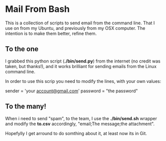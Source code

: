 # Mail From Bash

This is a collection of scripts to send email from the command line. That I use on from my Ubuntu, and 
previously from my OSX computer.  The intention is to make them better, refine them.


## To the one

I grabbed this python script (__./bin/send.py__) from the internet (no credit was taken, but thanks!), and it works brilliant for sending 
emails from the Linux command line.

In order to use this scrip you need to modify the lines, with your own values:

  sender = 'your account@gmail.com'
  password = "the password"


## To the many!

When i need to send "spam", to the team, I use the __./bin/send.sh__ wrapper and modify the __to.csv__ 
accordingly, "email;The message;the attachment".

Hopefylly I get arround to do somthing about it, at least now its in Git.
